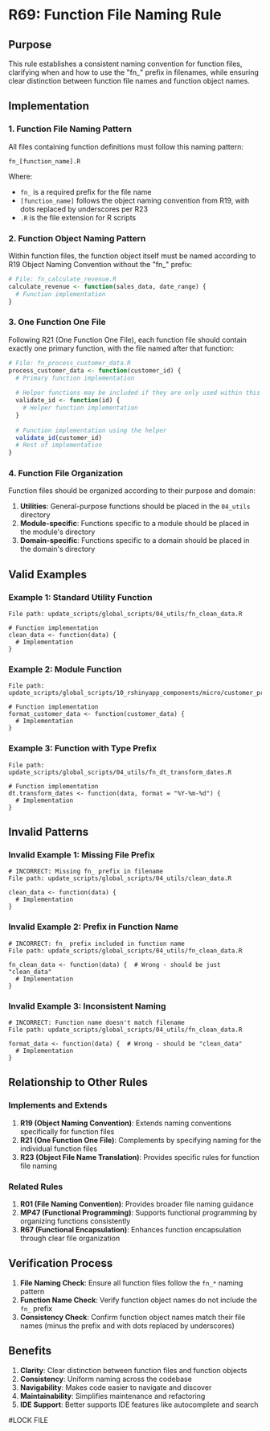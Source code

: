 # R69: Function File Naming Rule

## Purpose
This rule establishes a consistent naming convention for function files, clarifying when and how to use the "fn_" prefix in filenames, while ensuring clear distinction between function file names and function object names.

## Implementation

### 1. Function File Naming Pattern

All files containing function definitions must follow this naming pattern:
```
fn_[function_name].R
```

Where:
- `fn_` is a required prefix for the file name
- `[function_name]` follows the object naming convention from R19, with dots replaced by underscores per R23
- `.R` is the file extension for R scripts

### 2. Function Object Naming Pattern

Within function files, the function object itself must be named according to R19 Object Naming Convention without the "fn_" prefix:
```r
# File: fn_calculate_revenue.R
calculate_revenue <- function(sales_data, date_range) {
  # Function implementation
}
```

### 3. One Function One File

Following R21 (One Function One File), each function file should contain exactly one primary function, with the file named after that function:

```r
# File: fn_process_customer_data.R
process_customer_data <- function(customer_id) {
  # Primary function implementation
  
  # Helper functions may be included if they are only used within this function
  validate_id <- function(id) {
    # Helper function implementation
  }
  
  # Function implementation using the helper
  validate_id(customer_id)
  # Rest of implementation
}
```

### 4. Function File Organization

Function files should be organized according to their purpose and domain:

1. **Utilities**: General-purpose functions should be placed in the `04_utils` directory
2. **Module-specific**: Functions specific to a module should be placed in the module's directory
3. **Domain-specific**: Functions specific to a domain should be placed in the domain's directory

## Valid Examples

### Example 1: Standard Utility Function

```
File path: update_scripts/global_scripts/04_utils/fn_clean_data.R

# Function implementation
clean_data <- function(data) {
  # Implementation
}
```

### Example 2: Module Function

```
File path: update_scripts/global_scripts/10_rshinyapp_components/micro/customer_profile/fn_format_customer_data.R

# Function implementation
format_customer_data <- function(customer_data) {
  # Implementation
}
```

### Example 3: Function with Type Prefix

```
File path: update_scripts/global_scripts/04_utils/fn_dt_transform_dates.R

# Function implementation
dt.transform_dates <- function(data, format = "%Y-%m-%d") {
  # Implementation
}
```

## Invalid Patterns

### Invalid Example 1: Missing File Prefix

```
# INCORRECT: Missing fn_ prefix in filename
File path: update_scripts/global_scripts/04_utils/clean_data.R

clean_data <- function(data) {
  # Implementation
}
```

### Invalid Example 2: Prefix in Function Name

```
# INCORRECT: fn_ prefix included in function name
File path: update_scripts/global_scripts/04_utils/fn_clean_data.R

fn_clean_data <- function(data) {  # Wrong - should be just "clean_data"
  # Implementation
}
```

### Invalid Example 3: Inconsistent Naming

```
# INCORRECT: Function name doesn't match filename
File path: update_scripts/global_scripts/04_utils/fn_clean_data.R

format_data <- function(data) {  # Wrong - should be "clean_data"
  # Implementation
}
```

## Relationship to Other Rules

### Implements and Extends

1. **R19 (Object Naming Convention)**: Extends naming conventions specifically for function files
2. **R21 (One Function One File)**: Complements by specifying naming for the individual function files
3. **R23 (Object File Name Translation)**: Provides specific rules for function file naming

### Related Rules

1. **R01 (File Naming Convention)**: Provides broader file naming guidance
2. **MP47 (Functional Programming)**: Supports functional programming by organizing functions consistently
3. **R67 (Functional Encapsulation)**: Enhances function encapsulation through clear file organization

## Verification Process

1. **File Naming Check**: Ensure all function files follow the `fn_*` naming pattern
2. **Function Name Check**: Verify function object names do not include the `fn_` prefix
3. **Consistency Check**: Confirm function object names match their file names (minus the prefix and with dots replaced by underscores)

## Benefits

1. **Clarity**: Clear distinction between function files and function objects
2. **Consistency**: Uniform naming across the codebase
3. **Navigability**: Makes code easier to navigate and discover
4. **Maintainability**: Simplifies maintenance and refactoring
5. **IDE Support**: Better supports IDE features like autocomplete and search

#LOCK FILE